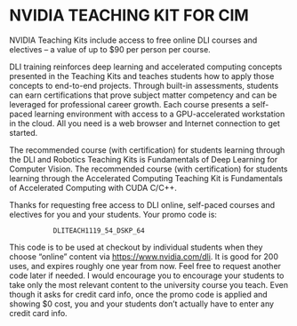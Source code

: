 # NVIDIA TEACHING KIT FOR CIM
NVIDIA Teaching Kits include access to free online DLI courses and electives – a value of up to $90 per person per course. 

DLI training reinforces deep learning and accelerated computing concepts presented in the Teaching Kits and teaches students how to apply those concepts to end-to-end projects. Through built-in assessments, students can earn certifications that prove subject matter competency and can be leveraged for professional career growth. Each course presents a self-paced learning environment with access to a GPU-accelerated workstation in the cloud. All you need is a web browser and Internet connection to get started.

The recommended course (with certification) for students learning through the DLI and Robotics Teaching Kits is Fundamentals of Deep Learning for Computer Vision. The recommended course (with certification) for students learning through the Accelerated Computing Teaching Kit is Fundamentals of Accelerated Computing with CUDA C/C++.

Thanks for requesting free access to DLI online, self-paced courses and electives for you and your students. Your promo code is:
                                       
               DLITEACH1119_54_DSKP_64

This code is to be used at checkout by individual students when they choose “online” content via https://www.nvidia.com/dli. It is good for 200 uses, and expires roughly one year from now. Feel free to request another code later if needed. I would encourage you to encourage your students to take only the most relevant content to the university course you teach. Even though it asks for credit card info, once the promo code is applied and showing $0 cost, you and your students don’t actually have to enter any credit card info.

